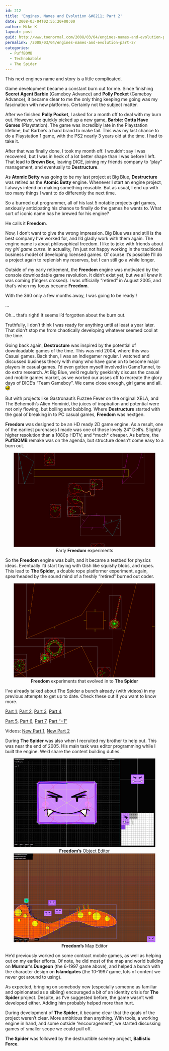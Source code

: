 ```yaml
---
id: 212
title: 'Engines, Names and Evolution &#8211; Part 2'
date: 2008-03-04T02:55:20+00:00
author: Mike K
layout: post
guid: http://www.toonormal.com/2008/03/04/engines-names-and-evolution-part-2/
permalink: /2008/03/04/engines-names-and-evolution-part-2/
categories:
  - PuffBOMB
  - Technobabble
  - The Spider
---
```

This next engines name and story is a little complicated.

Game development became a constant burn out for me. Since finishing **Secret Agent Barbie** (Gameboy Advance) and **Polly Pocket** (Gameboy Advance), it became clear to me the only thing keeping me going was my fascination with new platforms. Certainly not the subject matter.

After we finished **Polly Pocket**, I asked for a month off to deal with my burn out. However, we quickly picked up a new game, **Barbie: Gotta Have Games** (Playstation). The game was incredibly late in the Playstation lifetime, but Barbie&#8217;s a hard brand to make fail. This was my last chance to do a Playstation 1 game, with the PS2 nearly 3 years old at the time. I had to take it.

After that was finally done, I took my month off. I wouldn&#8217;t say I was recovered, but I was in heck of a lot better shape than I was before I left. That lead to **Brown Box**, leaving DICE, joining my friends company to &#8220;play&#8221; management, and eventually to **Destructure**.

As **Atomic Betty** was going to be my last project at Big Blue, **Destructure** was retired as the **Atomic Betty** engine. Whenever I start an engine project, I always intend on making something reusable. But as usual, I end up with too many things I want to do differently the next time.

So a burned out programmer, all of his last 5 notable projects girl games, anxiously anticipating his chance to finally do the games he wants to. What sort of iconic name has he brewed for his engine?

He calls it **Freedom**.

Now, I don&#8217;t want to give the wrong impression. Big Blue was and still is the best company I&#8217;ve worked for, and I&#8217;d gladly work with them again. The engine name is about philosophical freedom. I like to joke with friends about my _girl game curse_. In actuality, I&#8217;m just not happy working in the traditional business model of developing licensed games. Of course it&#8217;s possible I&#8217;ll do a project again to replenish my reserves, but I can still go a while longer.

Outside of my early retirement, the **Freedom** engine was motivated by the console downloadable game revolution. It didn&#8217;t exist yet, but we all _knew_ it was coming (fingers crossed). I was officially &#8220;retired&#8221; in August 2005, and that&#8217;s when my focus became **Freedom**.

With the 360 only a few months away, I was going to be ready!!

&#8230;

Oh&#8230; that&#8217;s right! It seems I&#8217;d forgotten about the burn out.

Truthfully, I don&#8217;t think I was ready for anything until at least a year later. That didn&#8217;t stop me from chaotically developing whatever seemed cool at the time.

Going back again, **Destructure** was inspired by the potential of downloadable games of the time. This was mid 2004, where this was Casual games. Back then, I was an Indiegamer regular. I watched and discussed business theory with many who have gone on to become major players in casual games. I&#8217;d even gotten myself involved in GameTunnel, to do extra research. At Big Blue, we&#8217;d regularly geekishly discuss the casual and mobile games market, as we worked our asses off to recreate the glory days of DICE&#8217;s &#8220;Team Gameboy&#8221;. We came close enough, girl game and all.  <img src='/wp-includes/images/smilies/icon_smile.gif' alt=':)' class='wp-smiley' />

But with projects like Gastronaut&#8217;s Fuzzee Fever on the original XBLA, and The Behemoth&#8217;s Alien Hominid, the juices of inspiration and potential were not only flowing, but boiling and bubbling. Where **Destructure** started with the goal of breaking in to PC casual games, **Freedom** was nextgen.

**Freedom** was designed to be an HD ready 2D game engine. As a result, one of the earliest purchases I made was one of those lovely 24&#8243; Dell&#8217;s. Slightly higher resolution than a 1080p HDTV, and \*much\* cheaper. As before, the **PuffBOMB** remake was on the agenda, but structure doesn&#8217;t come easy to a burn out.

<center>
  <img src="/content/engine01.gif" alt="Freedom" /><br /> Early <strong>Freedom</strong> experiments
</center>

So the **Freedom** engine was built, and it became a testbed for physics ideas. Eventually I&#8217;d start toying with Gish like squishy blobs, and ropes. This lead to **The Spider**, a double rope platformer experiment, again, spearheaded by the sound mind of a freshly &#8220;retired&#8221; burned out coder.

<center>
  <img src="/content/engine03.gif" alt="The Spider" /><br /> <strong>Freedom</strong> experiments that evolved in to <strong>The Spider</strong>
</center>

I&#8217;ve already talked about The Spider a bunch already (with videos) in my previous attempts to get up to date. Check these out if you want to know more.

[Part 1](/2006/02/05/and-the-project-part-1/), [Part 2](/2006/02/05/and-the-project-part-2/), [Part 3](/2006/02/07/and-the-project-part-3/), [Part 4](/2006/02/07/and-the-project-part-4/)
  
[Part 5](/2006/02/07/and-the-project-part-5/), [Part 6](/2006/02/25/and-the-project-part-6/), [Part 7](/2006/02/26/and-the-project-part-7/), [Part &#8220;+1&#8243;](/2006/03/31/march-progress-grande/)
  
Videos: [New Part 1](/2007/09/08/the-new-project-part-1/), [New Part 2](/2007/12/10/retrospective/)

During **The Spider** was also when I recruited my brother to help out. This was near the end of 2005. His main task was editor programming while I built the engine. We&#8217;d share the content building duties. 

<center>
  <img src="/content/engine14.gif" alt="The Spider" /><br /> <strong>Freedom&#8217;s</strong> Object Editor
</center>

<center>
  <img src="/content/engine15.gif" alt="The Spider" /><br /> <strong>Freedom&#8217;s</strong> Map Editor
</center>

He&#8217;d previously worked on some contract mobile games, as well as helping out on my earlier efforts. Of note, he did most of the map and world building on **Murmur&#8217;s Dungeon** (the 6-1997 game above), and helped a bunch with the character design on **Islandgates** (the 10-1997 game, lots of content we never got around to using).

As expected, bringing on somebody new (especially someone as familiar and opinionated as a sibling) encouraged a bit of an identity crisis for **The Spider** project. Despite, as I&#8217;ve suggested before, the game wasn&#8217;t well developed either. Adding him probably helped more than hurt.

During development of **The Spider**, it became clear that the goals of the project weren&#8217;t clear. More ambitious than anything. With tools, a working engine in hand, and some outside &#8220;encouragement&#8221;, we started discussing games of smaller scope we could pull off.

**The Spider** was followed by the destructible scenery project, **Ballistic Force**.